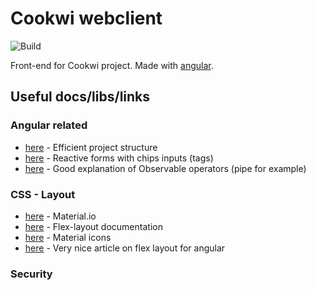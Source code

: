 # Cookwi webclient

![Build](https://github.com/gjdass/cookwi-webclient/workflows/Build/badge.svg)

Front-end for Cookwi project. Made with [angular](https://angular.io).

## Useful docs/libs/links

### Angular related

- [here](https://itnext.io/choosing-a-highly-scalable-folder-structure-in-angular-d987de65ec7) - Efficient project structure
- [here](https://www.dev6.com/angular/angular-material-chips-with-reactive-forms-and-custom-validation/) - Reactive forms with chips inputs (tags)
- [here](https://www.concretepage.com/angular/angular-observable-pipe) - Good explanation of Observable operators (pipe for example)

### CSS - Layout

- [here](https://material.angular.io/components/categories) - Material.io
- [here](https://github.com/angular/flex-layout/wiki) - Flex-layout documentation
- [here](https://material.io/resources/icons/?style=baseline) - Material icons
- [here](https://medium.com/angular-in-depth/angular-flex-layout-flexbox-and-grid-layout-for-angular-component-6e7c24457b63) - Very nice article on flex layout for angular

### Security


